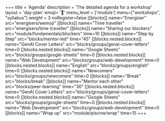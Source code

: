 +++
title = 'Agenda'
description = 'The detailed agenda for a workshop'
layout = 'day-plan'
emoji= '📅'
menu_level = ['module']
menu=["workshops", "syllabus"]
weight = 3
noRegister=false
[[blocks]]
name="Energiser"
src="energisers/wemoji"
[[blocks]]
name="Time traveller"
src="energisers/time-traveller"
[[blocks]]
name="Sharing our blockers"
src="module/fundamentals/blockers"
time=10
[[blocks]]
name="Step by Step"
src="blocks/mentor-led"
time="45"
    [[blocks.nested.blocks]]
    name="GenAI Cover Letters"
    src="blocks/groups/genai-cover-letters"
    time=0
    [[blocks.nested.blocks]]
    name="Google Sheets"
    src="blocks/groups/google-sheets"
    time=0
    [[blocks.nested.blocks]]
    name="Web Development"
    src="blocks/groups/web-development"
    time=0
    [[blocks.nested.blocks]]
    name="English"
    src="blocks/groups/english"
    time=0
    [[blocks.nested.blocks]]
    name="Newcomers"
    src="blocks/groups/newcomers"
    time=0
[[blocks]]
name="Break"
src="blocks/break"
[[blocks]]
name="Mentor each other"
src="blocks/peer-learning"
time="30"
   [[blocks.nested.blocks]]
    name="GenAI Cover Letters"
    src="blocks/groups/genai-cover-letters"
    time=0
    [[blocks.nested.blocks]]
    name="Google Sheets"
    src="blocks/groups/google-sheets"
    time=0
    [[blocks.nested.blocks]]
    name="Web Development"
    src="blocks/groups/web-development"
    time=0 
[[blocks]]
name="Wrap up"
src="module/piscine/wrap"
time=15
+++

